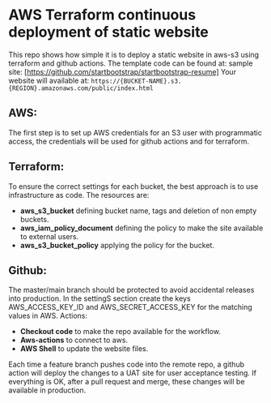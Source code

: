 # AWS Terraform continuous deployment of static website

This repo shows how simple it is to deploy a static website in aws-s3 using terraform and github actions.
The template code can be found at: sample site: [https://github.com/startbootstrap/startbootstrap-resume]
Your website will available at: `https://{BUCKET-NAME}.s3.{REGION}.amazonaws.com/public/index.html`


## AWS:
The first step is to set up AWS credentials for an S3 user with programmatic access, the credentials will be used for github actions and for terraform.

## Terraform:
To ensure the correct settings for each bucket, the best approach is to use infrastructure as code. The resources are:
* **aws_s3_bucket** defining bucket name, tags and deletion of non empty buckets.
* **aws_iam_policy_document** defining the policy to make the site available to external users.
* **aws_s3_bucket_policy** applying the policy for the bucket.

## Github:
The master/main branch should be protected to avoid accidental releases into production.
In the settingS section create the keys AWS_ACCESS_KEY_ID and AWS_SECRET_ACCESS_KEY for the matching values in AWS.
Actions:
* **Checkout code** to make the repo available for the workflow.
* **Aws-actions** to connect to aws.
* **AWS Shell** to update the website files.

Each time a feature branch pushes code into the remote repo, a github action will deploy the changes to a UAT site for user acceptance testing. If everything is OK, after a pull request and merge, these changes will be available in production.
